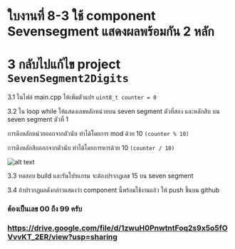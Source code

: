 # ใบงานที่ 8-3  ใช้ component Sevensegment แสดงผลพร้อมกัน 2 หลัก

# 3 กลับไปแก้ไข project  `SevenSegment2Digits`

3.1 ในไฟล์ main.cpp ให้เพิ่มตัวแปร `uint8_t counter = 0` 

3.2 ใน loop while ให้แสดงเลขหลักหน่วยบน seven segment ตัวที่สอง และหลักสิบ บน seven segment ตัวที่ 1

การดึงหลักหน่วยออกจากตัวนับ ทำได้โดยการ mod ด้วย 10 `(counter % 10)`

การดึงหลักสิบออกจากตัวนับ ทำได้โดยการหารด้วย 10 `(counter / 10)`
 
![alt text](./Pictures/image-10.png)

3.3 ทดสอบ build และรันโปรแกรม จะต้องปรากฏเลข 15 บน seven segment

3.4 ถ้าปรากฏผลดังกล่าวแสดงว่า component นี้พร้อมใช้งานแล้ว ให้ push ขึ้นบน  github 

### ต้องเป็นเลข 00 ถึง 99 ครับ
### https://drive.google.com/file/d/1zwuH0PnwtntFoq2s9x5o5fOVvvKT_2ER/view?usp=sharing
